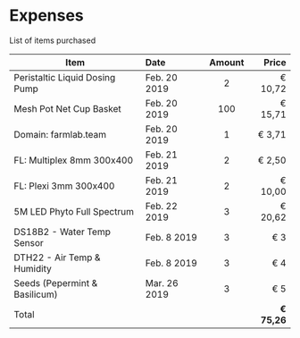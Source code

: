 # Expenses
List of items purchased

| Item                           | Date          | Amount | Price   |
| ------------------------------ |:------------- | :----: | ------: |
| Peristaltic Liquid Dosing Pump | Feb. 20 2019  | 2      | € 10,72 |
| Mesh Pot Net Cup Basket        | Feb. 20 2019  | 100    | € 15,71 |
| Domain: farmlab.team           | Feb. 20 2019  | 1      | €  3,71 |
| FL: Multiplex 8mm 300x400      | Feb. 21 2019  | 2      | €  2,50 |
| FL: Plexi 3mm 300x400          | Feb. 21 2019  | 2      | € 10,00 |
| 5M LED Phyto Full Spectrum     | Feb. 22 2019  | 3      | € 20,62 |
| DS18B2 - Water Temp Sensor     | Feb.  8 2019  | 3      | €     3 |
| DTH22 - Air Temp & Humidity    | Feb.  8 2019  | 3      | €     4 |
| Seeds (Pepermint & Basilicum)  | Mar. 26 2019  | 3      | €     5 |
| Total | |                                             | **€ 75,26** |
